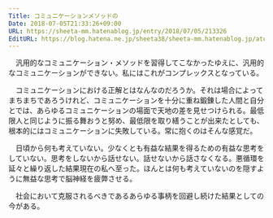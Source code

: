 ```yaml
---
Title: コミュニケーションメソッドの
Date: 2018-07-05T21:33:26+09:00
URL: https://sheeta-mm.hatenablog.jp/entry/2018/07/05/213326
EditURL: https://blog.hatena.ne.jp/sheeta38/sheeta-mm.hatenablog.jp/atom/entry/8599973812310713086
---
```


　汎用的なコミュニケーション・メソッドを習得してこなかったゆえに、汎用的なコミュニケーションができない。私にはこれがコンプレックスとなっている。

　コミュニケーションにおける正解とはなんなのだろうか。それは場合によってまちまちであろうけれど、コミュニケーションを十分に重ね鍛錬した人間と自分とでは、あらゆるコミュニケーションの場面で天地の差を見せつけられる。最低限人と同じように振る舞おうと努め、最低限を取り繕うことが出来たとしても、根本的にはコミュニケーションに失敗している。常に抱くのはそんな感覚だ。

　日頃から何も考えていない。少なくとも有益な結果を得るための有益な思考をしていない。思考をしないから話せない。話せないから話さなくなる。悪循環を延々と繰り返した結果現在の私へ至った。ほんとは何も考えていないのを隠すように無益な思考で脳神経を疲弊させる。

　社会において克服されるべきであるあらゆる事柄を回避し続けた結果としての今がある。
